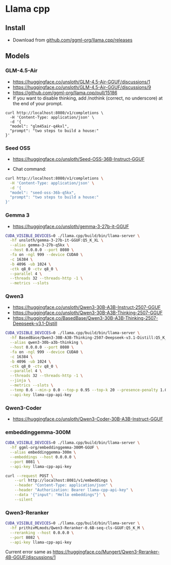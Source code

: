 # Llama cpp

## Install

- Download from [github.com/ggml-org/llama.cpp/releases](https://github.com/ggml-org/llama.cpp/releases)

## Models

### GLM-4.5-Air

- https://huggingface.co/unsloth/GLM-4.5-Air-GGUF/discussions/1
- https://huggingface.co/unsloth/GLM-4.5-Air-GGUF/discussions/9
- https://github.com/ggml-org/llama.cpp/pull/15186
- If you want to disable thinking, add /nothink (correct, no underscore) at the end of your prompt.

```
curl http://localhost:8080/v1/completions \
  -H 'Content-Type: application/json' \
  -d '{
  "model": "glm45air-q4kxl",
  "prompt": "two steps to build a house:"
}'
```

### Seed OSS

- https://huggingface.co/unsloth/Seed-OSS-36B-Instruct-GGUF

- Chat command:

```bash
curl http://localhost:8080/v1/completions \
  -H 'Content-Type: application/json' \
  -d '{
  "model": "seed-oss-36b-q5kx",
  "prompt": "two steps to build a house:"
}'
```

### Gemma 3

- https://huggingface.co/unsloth/gemma-3-27b-it-GGUF

```bash
CUDA_VISIBLE_DEVICES=0 ./llama.cpp/build/bin/llama-server \
  -hf unsloth/gemma-3-27b-it-GGUF:Q5_K_XL \
  --alias gemma-3-27b-q5kx \
  --host 0.0.0.0 --port 8080 \
  -fa on -ngl 999 --device CUDA0 \
  -c 16384 \
  -b 4096 -ub 1024 \
  -ctk q8_0 -ctv q8_0 \
  --parallel 4 \
  --threads 32 --threads-http -1 \
  --metrics --slots
```

### Qwen3

- https://huggingface.co/unsloth/Qwen3-30B-A3B-Instruct-2507-GGUF
- https://huggingface.co/unsloth/Qwen3-30B-A3B-Thinking-2507-GGUF
- https://huggingface.co/BasedBase/Qwen3-30B-A3B-Thinking-2507-Deepseek-v3.1-Distill

```bash
CUDA_VISIBLE_DEVICES=0 ./llama.cpp/build/bin/llama-server \
  -hf BasedBase/Qwen3-30B-A3B-Thinking-2507-Deepseek-v3.1-Distill:Q5_K_M \
  --alias qwen3-30b-a3b-thinking \
  --host 0.0.0.0 --port 8080 \
  -fa on -ngl 999 --device CUDA0 \
  -c 16384 \
  -b 4096 -ub 1024 \
  -ctk q8_0 -ctv q8_0 \
  --parallel 4 \
  --threads 32 --threads-http -1 \
  --jinja \
  --metrics --slots \
  --temp 0.6 --min-p 0.0 --top-p 0.95 --top-k 20 --presence-penalty 1.0 \
  --api-key llama-cpp-api-key
```

### Qwen3-Coder

- https://huggingface.co/unsloth/Qwen3-Coder-30B-A3B-Instruct-GGUF

### embeddinggemma-300M

```bash
CUDA_VISIBLE_DEVICES=0 ./llama.cpp/build/bin/llama-server \
  -hf ggml-org/embeddinggemma-300M-GGUF \
  --alias embeddinggemma-300m \
  --embeddings --host 0.0.0.0 \
  --port 8081 \
  --api-key llama-cpp-api-key
```

```bash
curl --request POST \
    --url http://localhost:8081/v1/embeddings \
    --header "Content-Type: application/json" \
    --header "Authorization: Bearer llama-cpp-api-key" \
    --data '{"input": "Hello embeddings"}' \
    --silent
```

### Qwen3-Reranker

```bash
CUDA_VISIBLE_DEVICES=0 ./llama.cpp/build/bin/llama-server \
  -hf prithivMLmods/Qwen3-Reranker-0.6B-seq-cls-GGUF:Q5_K_M \
  --reranking --host 0.0.0.0 \
  --port 8082 \
  --api-key llama-cpp-api-key
```

Current error same as https://huggingface.co/Mungert/Qwen3-Reranker-4B-GGUF/discussions/1
